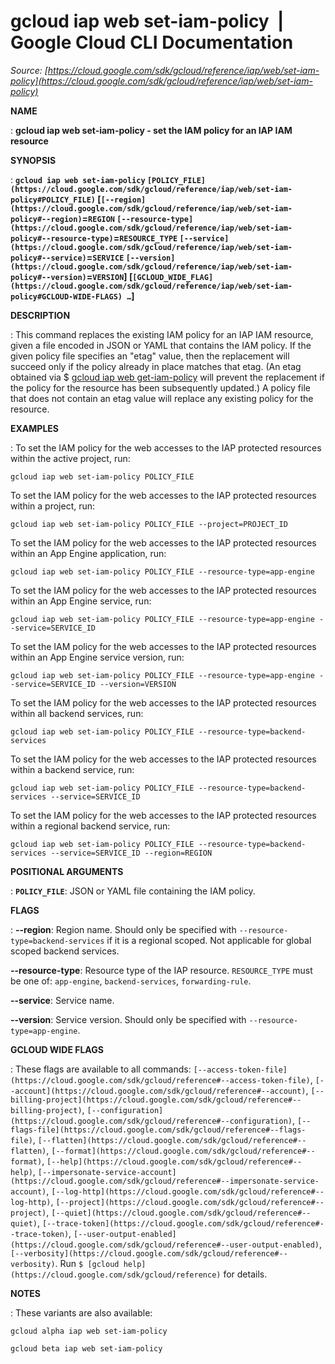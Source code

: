 # gcloud iap web set-iam-policy  |  Google Cloud CLI Documentation

*Source: [https://cloud.google.com/sdk/gcloud/reference/iap/web/set-iam-policy](https://cloud.google.com/sdk/gcloud/reference/iap/web/set-iam-policy)*

**NAME**

: **gcloud iap web set-iam-policy - set the IAM policy for an IAP IAM resource**

**SYNOPSIS**

: **`gcloud iap web set-iam-policy` `[POLICY_FILE](https://cloud.google.com/sdk/gcloud/reference/iap/web/set-iam-policy#POLICY_FILE)` [`[--region](https://cloud.google.com/sdk/gcloud/reference/iap/web/set-iam-policy#--region)`=`REGION` `[--resource-type](https://cloud.google.com/sdk/gcloud/reference/iap/web/set-iam-policy#--resource-type)`=`RESOURCE_TYPE` `[--service](https://cloud.google.com/sdk/gcloud/reference/iap/web/set-iam-policy#--service)`=`SERVICE` `[--version](https://cloud.google.com/sdk/gcloud/reference/iap/web/set-iam-policy#--version)`=`VERSION`] [`[GCLOUD_WIDE_FLAG](https://cloud.google.com/sdk/gcloud/reference/iap/web/set-iam-policy#GCLOUD-WIDE-FLAGS) …`]**

**DESCRIPTION**

: This command replaces the existing IAM policy for an IAP IAM resource, given a
file encoded in JSON or YAML that contains the IAM policy. If the given policy
file specifies an "etag" value, then the replacement will succeed only if the
policy already in place matches that etag. (An etag obtained via $ [gcloud iap web
get-iam-policy](https://cloud.google.com/sdk/gcloud/reference/iap/web/get-iam-policy) will prevent the replacement if the policy for the resource
has been subsequently updated.) A policy file that does not contain an etag
value will replace any existing policy for the resource.

**EXAMPLES**

: To set the IAM policy for the web accesses to the IAP protected resources within
the active project, run:

```
gcloud iap web set-iam-policy POLICY_FILE
```

To set the IAM policy for the web accesses to the IAP protected resources within
a project, run:

```
gcloud iap web set-iam-policy POLICY_FILE --project=PROJECT_ID
```

To set the IAM policy for the web accesses to the IAP protected resources within
an App Engine application, run:

```
gcloud iap web set-iam-policy POLICY_FILE --resource-type=app-engine
```

To set the IAM policy for the web accesses to the IAP protected resources within
an App Engine service, run:

```
gcloud iap web set-iam-policy POLICY_FILE --resource-type=app-engine --service=SERVICE_ID
```

To set the IAM policy for the web accesses to the IAP protected resources within
an App Engine service version, run:

```
gcloud iap web set-iam-policy POLICY_FILE --resource-type=app-engine --service=SERVICE_ID --version=VERSION
```

To set the IAM policy for the web accesses to the IAP protected resources within
all backend services, run:

```
gcloud iap web set-iam-policy POLICY_FILE --resource-type=backend-services
```

To set the IAM policy for the web accesses to the IAP protected resources within
a backend service, run:

```
gcloud iap web set-iam-policy POLICY_FILE --resource-type=backend-services --service=SERVICE_ID
```

To set the IAM policy for the web accesses to the IAP protected resources within
a regional backend service, run:

```
gcloud iap web set-iam-policy POLICY_FILE --resource-type=backend-services --service=SERVICE_ID --region=REGION
```

**POSITIONAL ARGUMENTS**

: **`POLICY_FILE`**:
JSON or YAML file containing the IAM policy.

**FLAGS**

: **--region**:
Region name. Should only be specified with
`--resource-type=backend-services` if it is a regional scoped. Not
applicable for global scoped backend services.

**--resource-type**:
Resource type of the IAP resource. `RESOURCE_TYPE` must be
one of: `app-engine`, `backend-services`,
`forwarding-rule`.

**--service**:
Service name.

**--version**:
Service version. Should only be specified with
`--resource-type=app-engine`.

**GCLOUD WIDE FLAGS**

: These flags are available to all commands: `[--access-token-file](https://cloud.google.com/sdk/gcloud/reference#--access-token-file)`,
`[--account](https://cloud.google.com/sdk/gcloud/reference#--account)`, `[--billing-project](https://cloud.google.com/sdk/gcloud/reference#--billing-project)`,
`[--configuration](https://cloud.google.com/sdk/gcloud/reference#--configuration)`,
`[--flags-file](https://cloud.google.com/sdk/gcloud/reference#--flags-file)`,
`[--flatten](https://cloud.google.com/sdk/gcloud/reference#--flatten)`, `[--format](https://cloud.google.com/sdk/gcloud/reference#--format)`, `[--help](https://cloud.google.com/sdk/gcloud/reference#--help)`, `[--impersonate-service-account](https://cloud.google.com/sdk/gcloud/reference#--impersonate-service-account)`,
`[--log-http](https://cloud.google.com/sdk/gcloud/reference#--log-http)`,
`[--project](https://cloud.google.com/sdk/gcloud/reference#--project)`, `[--quiet](https://cloud.google.com/sdk/gcloud/reference#--quiet)`, `[--trace-token](https://cloud.google.com/sdk/gcloud/reference#--trace-token)`, `[--user-output-enabled](https://cloud.google.com/sdk/gcloud/reference#--user-output-enabled)`,
`[--verbosity](https://cloud.google.com/sdk/gcloud/reference#--verbosity)`.
Run `$ [gcloud help](https://cloud.google.com/sdk/gcloud/reference)` for details.

**NOTES**

: These variants are also available:

```
gcloud alpha iap web set-iam-policy
```

```
gcloud beta iap web set-iam-policy
```